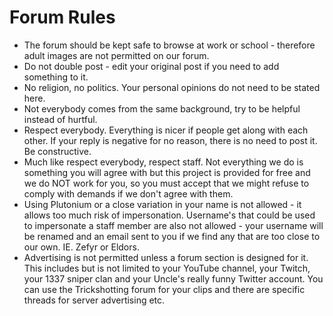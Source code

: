 # Forum Rules

* The forum should be kept safe to browse at work or school - therefore adult images are not permitted on our forum.
* Do not double post - edit your original post if you need to add something to it.
* No religion, no politics. Your personal opinions do not need to be stated here.
* Not everybody comes from the same background, try to be helpful instead of hurtful.
* Respect everybody. Everything is nicer if people get along with each other. If your reply is negative for no reason, there is no need to post it. Be constructive.
* Much like respect everybody, respect staff. Not everything we do is something you will agree with but this project is provided for free and we do NOT work for you, so you must accept that we might refuse to comply with demands if we don't agree with them.
* Using Plutonium or a close variation in your name is not allowed - it allows too much risk of impersonation. Username's that could be used to impersonate a staff member are also not allowed - your username will be renamed and an email sent to you if we find any that are too close to our own. IE. Zefyr or Eldors.
* Advertising is not permitted unless a forum section is designed for it. This includes but is not limited to your YouTube channel, your Twitch, your 1337 sniper clan and your Uncle's really funny Twitter account. You can use the Trickshotting forum for your clips and there are specific threads for server advertising etc.
